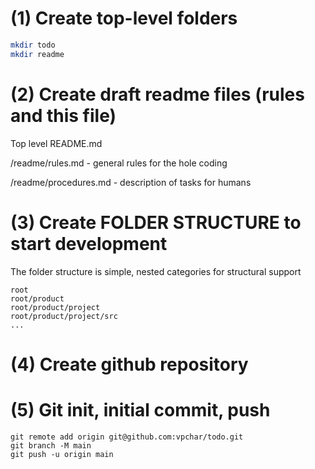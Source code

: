 # (1) Create top-level folders

```bash
mkdir todo
mkdir readme
```

# (2) Create draft readme files (rules and this file)

Top level README.md

/readme/rules.md - general rules for the hole coding

/readme/procedures.md - description of tasks for humans

# (3) Create FOLDER STRUCTURE to start development
The folder structure is simple, nested categories for structural support

```
root
root/product
root/product/project
root/product/project/src 
...
```

# (4) Create github repository

# (5) Git init, initial commit, push
```
git remote add origin git@github.com:vpchar/todo.git
git branch -M main
git push -u origin main
```